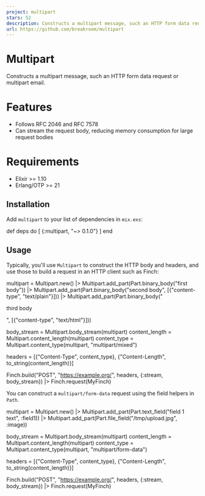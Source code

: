 ```yaml
---
project: multipart
stars: 52
description: Constructs a multipart message, such an HTTP form data request or multipart email
url: https://github.com/breakroom/multipart
---
```


Multipart
=========

Constructs a multipart message, such an HTTP form data request or multipart email.

Features
========

-   Follows RFC 2046 and RFC 7578
-   Can stream the request body, reducing memory consumption for large request bodies

Requirements
============

-   Elixir >= 1.10
-   Erlang/OTP >= 21

Installation
------------

Add `multipart` to your list of dependencies in `mix.exs`:

def deps do
  \[
    {:multipart, "~> 0.1.0"}
  \]
end

Usage
-----

Typically, you'll use `Multipart` to construct the HTTP body and headers, and use those to build a request in an HTTP client such as Finch:

multipart \=
  Multipart.new()
  |> Multipart.add\_part(Part.binary\_body("first body"))
  |> Multipart.add\_part(Part.binary\_body("second body", \[{"content-type", "text/plain"}\]))
  |> Multipart.add\_part(Part.binary\_body("<p>third body</p>", \[{"content-type", "text/html"}\]))

body\_stream \= Multipart.body\_stream(multipart)
content\_length \= Multipart.content\_length(multipart)
content\_type \= Multipart.content\_type(multipart, "multipart/mixed")

headers \= \[{"Content-Type", content\_type}, {"Content-Length", to\_string(content\_length)}\]

Finch.build("POST", "https://example.org/", headers, {:stream, body\_stream})
|> Finch.request(MyFinch)

You can construct a `multipart/form-data` request using the field helpers in `Path`.

multipart \=
  Multipart.new()
  |> Multipart.add\_part(Part.text\_field("field 1 text", :field1))
  |> Multipart.add\_part(Part.file\_field("/tmp/upload.jpg", :image))

body\_stream \= Multipart.body\_stream(multipart)
content\_length \= Multipart.content\_length(multipart)
content\_type \= Multipart.content\_type(multipart, "multipart/form-data")

headers \= \[{"Content-Type", content\_type}, {"Content-Length", to\_string(content\_length)}\]

Finch.build("POST", "https://example.org/", headers, {:stream, body\_stream})
|> Finch.request(MyFinch)
